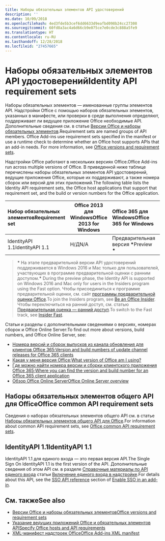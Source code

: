 ```yaml
---
title: Наборы обязательных элементов API удостоверений
description: ''
ms.date: 10/09/2018
ms.openlocfilehash: 4ed3fde5b3cef6dd6633d9eafbd098b24cc27308
ms.sourcegitcommit: 60fd8a3ac4a6d66cb9e075ce7e0cde3c888a5fe9
ms.translationtype: HT
ms.contentlocale: ru-RU
ms.lasthandoff: 12/28/2018
ms.locfileid: "27457665"
---
```

# <a name="identity-api-requirement-sets"></a><span data-ttu-id="51fdd-102">Наборы обязательных элементов API удостоверений</span><span class="sxs-lookup"><span data-stu-id="51fdd-102">Identity API requirement sets</span></span>

<span data-ttu-id="51fdd-p101">Наборы обязательных элементов — именованные группы элементов API. Надстройки Office с помощью наборов обязательных элементов, указанных в манифесте, или проверки в среде выполнения определяют, поддерживает ли ведущее приложение Office необходимые API. Дополнительные сведения см. в статье [Версии Office и наборы обязательных элементов](https://docs.microsoft.com/office/dev/add-ins/develop/office-versions-and-requirement-sets).</span><span class="sxs-lookup"><span data-stu-id="51fdd-p101">Requirement sets are named groups of API members. Office Add-ins use requirement sets specified in the manifest or use a runtime check to determine whether an Office host supports APIs that an add-in needs. For more information, see [Office versions and requirement sets](https://docs.microsoft.com/office/dev/add-ins/develop/office-versions-and-requirement-sets).</span></span>

<span data-ttu-id="51fdd-106">Надстройки Office работают в нескольких версиях Office.</span><span class="sxs-lookup"><span data-stu-id="51fdd-106">Office Add-ins run across multiple versions of Office.</span></span> <span data-ttu-id="51fdd-107">В приведенной ниже таблице перечислены наборы обязательных элементов API удостоверений, ведущие приложения Office, которые их поддерживают, а также номера сборок или версий для этих приложений.</span><span class="sxs-lookup"><span data-stu-id="51fdd-107">The following table lists the Identity API requirement sets, the Office host applications that support that requirement set, and the build or version numbers for the Office application.</span></span>

|  <span data-ttu-id="51fdd-108">Набор обязательных элементов</span><span class="sxs-lookup"><span data-stu-id="51fdd-108">Requirement set</span></span>  | <span data-ttu-id="51fdd-109">Office 2013 для Windows</span><span class="sxs-lookup"><span data-stu-id="51fdd-109">Office 2013 for Windows</span></span> | <span data-ttu-id="51fdd-110">Office 365 для Windows</span><span class="sxs-lookup"><span data-stu-id="51fdd-110">Office 365 for Windows</span></span>   |  <span data-ttu-id="51fdd-111">Office 365 для iPad</span><span class="sxs-lookup"><span data-stu-id="51fdd-111">Office 365 for iPad</span></span>  |  <span data-ttu-id="51fdd-112">Office 365 для Mac</span><span class="sxs-lookup"><span data-stu-id="51fdd-112">Office 365 for Mac</span></span>  | <span data-ttu-id="51fdd-113">Office Online</span><span class="sxs-lookup"><span data-stu-id="51fdd-113">Office Online</span></span>  | <span data-ttu-id="51fdd-114">SharePoint Online</span><span class="sxs-lookup"><span data-stu-id="51fdd-114">SharePoint Online</span></span> | <span data-ttu-id="51fdd-115">OneDrive.com</span><span class="sxs-lookup"><span data-stu-id="51fdd-115">OneDrive.com</span></span> |<span data-ttu-id="51fdd-116">Outlook.com и Exchange Online</span><span class="sxs-lookup"><span data-stu-id="51fdd-116">Outlook.com & Exchange Online</span></span>|
|:-----|-----|:-----|:-----|:-----|:-----|:-----|:-----|:-----|
| <span data-ttu-id="51fdd-117">IdentityAPI 1.1</span><span class="sxs-lookup"><span data-stu-id="51fdd-117">IdentityAPI 1.1</span></span>  | <span data-ttu-id="51fdd-118">Н/Д</span><span class="sxs-lookup"><span data-stu-id="51fdd-118">N/A</span></span> | <span data-ttu-id="51fdd-119">Предварительная версия **&#42;**</span><span class="sxs-lookup"><span data-stu-id="51fdd-119">Preview **&#42;**</span></span> | <span data-ttu-id="51fdd-120">Скоро</span><span class="sxs-lookup"><span data-stu-id="51fdd-120">Coming soon</span></span> | <span data-ttu-id="51fdd-121">Предварительная версия **&#42;**</span><span class="sxs-lookup"><span data-stu-id="51fdd-121">Preview **&#42;**</span></span>| <span data-ttu-id="51fdd-122">Предварительная версия</span><span class="sxs-lookup"><span data-stu-id="51fdd-122">Preview</span></span> | <span data-ttu-id="51fdd-123">Предварительная версия</span><span class="sxs-lookup"><span data-stu-id="51fdd-123">Preview</span></span>| <span data-ttu-id="51fdd-124">Скоро</span><span class="sxs-lookup"><span data-stu-id="51fdd-124">Coming soon</span></span> | <span data-ttu-id="51fdd-125">Скоро</span><span class="sxs-lookup"><span data-stu-id="51fdd-125">Coming soon</span></span> |

> <span data-ttu-id="51fdd-126">**&#42;** На этапе предварительной версии API удостоверений поддерживается в Windows 2016 и Mac только для пользователей, участвующих в программе предварительной оценки с ранним доступом.</span><span class="sxs-lookup"><span data-stu-id="51fdd-126">**&#42;** During the preview phase, the Identity API is supported on Windows 2016 and Mac only for users in the Insiders program using the Fast option.</span></span> <span data-ttu-id="51fdd-127">Чтобы присоединиться к программе предварительной оценки, см. сайт [программы предварительной оценки Office](https://products.office.com/office-insider?tab=tab-1).</span><span class="sxs-lookup"><span data-stu-id="51fdd-127">To join the Insiders program, see [Be an Office Insider](https://products.office.com/office-insider?tab=tab-1).</span></span> <span data-ttu-id="51fdd-128">Чтобы переключиться на ранний доступ, см. статью [Предварительная оценка — ранний доступ](https://answers.microsoft.com/ru-RU/msoffice/forum/msoffice_officeinsider-mso_win10-msoinsider_reg/its-here-office-insider-fast-for-office-2016-on/dbe8e7bb-9523-44a4-948b-9436fedfd961).</span><span class="sxs-lookup"><span data-stu-id="51fdd-128">To switch to the Fast track, see [Insider Fast](https://answers.microsoft.com/ru-RU/msoffice/forum/msoffice_officeinsider-mso_win10-msoinsider_reg/its-here-office-insider-fast-for-office-2016-on/dbe8e7bb-9523-44a4-948b-9436fedfd961).</span></span>

<span data-ttu-id="51fdd-129">Статьи и разделы с дополнительными сведениями о версиях, номерах сборок и Office Online Server:</span><span class="sxs-lookup"><span data-stu-id="51fdd-129">To find out more about versions, build numbers, and Office Online Server, see:</span></span>

- <span data-ttu-id="51fdd-130">[Номера версий и сборок выпусков из канала обновления для клиентов Office 365](https://support.office.com/article/version-and-build-numbers-of-update-channel-releases-ae942449-1fca-4484-898b-a933ea23def7);</span><span class="sxs-lookup"><span data-stu-id="51fdd-130">[Version and build numbers of update channel releases for Office 365 clients](https://support.office.com/article/version-and-build-numbers-of-update-channel-releases-ae942449-1fca-4484-898b-a933ea23def7)</span></span>
- <span data-ttu-id="51fdd-131">[Какая у меня версия Office](https://support.office.com/article/What-version-of-Office-am-I-using-932788b8-a3ce-44bf-bb09-e334518b8b19);</span><span class="sxs-lookup"><span data-stu-id="51fdd-131">[What version of Office am I using?](https://support.office.com/article/What-version-of-Office-am-I-using-932788b8-a3ce-44bf-bb09-e334518b8b19)</span></span>
- <span data-ttu-id="51fdd-132">[Где можно найти номера версии и сборки клиентского приложения Office 365](https://support.office.com/article/version-and-build-numbers-of-update-channel-releases-ae942449-1fca-4484-898b-a933ea23def7);</span><span class="sxs-lookup"><span data-stu-id="51fdd-132">[Where you can find the version and build number for an Office 365 client application](https://support.office.com/article/version-and-build-numbers-of-update-channel-releases-ae942449-1fca-4484-898b-a933ea23def7)</span></span>
- [<span data-ttu-id="51fdd-133">Обзор Office Online Server</span><span class="sxs-lookup"><span data-stu-id="51fdd-133">Office Online Server overview</span></span>](https://docs.microsoft.com/officeonlineserver/office-online-server-overview)

## <a name="office-common-api-requirement-sets"></a><span data-ttu-id="51fdd-134">Наборы обязательных элементов общего API для Office</span><span class="sxs-lookup"><span data-stu-id="51fdd-134">Office common API requirement sets</span></span>

<span data-ttu-id="51fdd-135">Сведения о наборах обязательных элементов общего API см. в статье [Наборы обязательных элементов общего API для Office](office-add-in-requirement-sets.md).</span><span class="sxs-lookup"><span data-stu-id="51fdd-135">For information about common API requirement sets, see [Office common API requirement sets](office-add-in-requirement-sets.md).</span></span>

## <a name="identityapi-11"></a><span data-ttu-id="51fdd-136">IdentityAPI 1.1</span><span class="sxs-lookup"><span data-stu-id="51fdd-136">IdentityAPI 1.1</span></span> 

<span data-ttu-id="51fdd-137">IdentityAPI 1.1 для единого входа — это первая версия API.</span><span class="sxs-lookup"><span data-stu-id="51fdd-137">The Single Sign On IdentityAPI 1.1 is the first version of the API.</span></span> <span data-ttu-id="51fdd-138">Дополнительные сведения об этом API см. в разделе [Справочные материалы по API единого входа](https://docs.microsoft.com/office/dev/add-ins/develop/sso-in-office-add-ins#sso-api-reference) статьи [Включение единого входа в надстройке](https://docs.microsoft.com/office/dev/add-ins/develop/sso-in-office-add-ins).</span><span class="sxs-lookup"><span data-stu-id="51fdd-138">For details about this API, see the [SSO API reference](https://docs.microsoft.com/office/dev/add-ins/develop/sso-in-office-add-ins#sso-api-reference) section of [Enable SSO in an add-in](https://docs.microsoft.com/office/dev/add-ins/develop/sso-in-office-add-ins).</span></span>

## <a name="see-also"></a><span data-ttu-id="51fdd-139">См. также</span><span class="sxs-lookup"><span data-stu-id="51fdd-139">See also</span></span>

- [<span data-ttu-id="51fdd-140">Версии Office и наборы обязательных элементов</span><span class="sxs-lookup"><span data-stu-id="51fdd-140">Office versions and requirement sets</span></span>](https://docs.microsoft.com/office/dev/add-ins/develop/office-versions-and-requirement-sets)
- [<span data-ttu-id="51fdd-141">Указание ведущих приложений Office и обязательных элементов API</span><span class="sxs-lookup"><span data-stu-id="51fdd-141">Specify Office hosts and API requirements</span></span>](https://docs.microsoft.com/office/dev/add-ins/develop/specify-office-hosts-and-api-requirements)
- [<span data-ttu-id="51fdd-142">XML-манифест надстроек Office</span><span class="sxs-lookup"><span data-stu-id="51fdd-142">Office Add-ins XML manifest</span></span>](https://docs.microsoft.com/office/dev/add-ins/develop/add-in-manifests)
